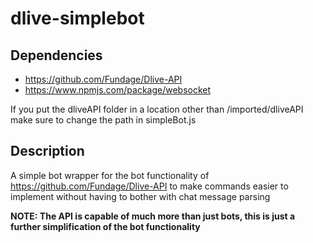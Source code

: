 # dlive-simplebot

## Dependencies
* https://github.com/Fundage/Dlive-API
* https://www.npmjs.com/package/websocket

If you put the dliveAPI folder in a location other than /imported/dliveAPI make sure to change the path in simpleBot.js

## Description
A simple bot wrapper for the bot functionality of https://github.com/Fundage/Dlive-API to make commands easier to implement without having to bother with chat message parsing

<b>NOTE: The API is capable of much more than just bots, this is just a further simplification of the bot functionality</b>
